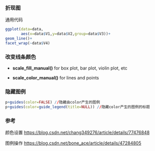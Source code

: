 ### 折现图

通用代码

```R
ggplot(data=data,
       aes(x=data$V1,y=data$V2,group=data$V3))+
geom_line()+
facet_wrap(~data$V4)
```







### 改变线条颜色

+ **scale_fill_manual()** for box plot, bar plot, violin plot, etc

- **scale_color_manual()** for lines and points

### 隐藏图例

```R
p+guides(color=FALSE) //隐藏由color产生的图例
p+guides(color=guide_legend(title=NULL)) //隐藏color产生的图例的标题
```





### 参考

颜色设置  https://blog.csdn.net/chang349276/article/details/77476848 

图例操作  https://blog.csdn.net/bone_ace/article/details/47284805 